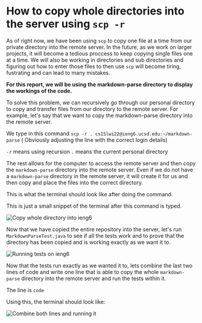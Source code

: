 # How to copy whole directories into the server using ``` scp -r ```


As of right now, we have been using ```scp``` to copy one file at a time from our private directory into the remote server. 
In the future, as we work on larger projects, it will become a tedious proccess to keep copying single files one at a time. We will also be working in directories
and sub directories and figuring out how to enter those files to then use ```scp``` will become tiring, fustrating and can lead to many mistakes. 

**For this report, we will be using the markdown-parse directory to display the workings of the code.**

To solve this problem, we can recursively go through our personal directory to copy and transfer files from our directory to the remote server. For example, let's
say that we want to copy the markdown-parse directory into the remote server.

We type in this command ```scp -r . cs15lwi22@ieng6.ucsd.edu:~/markdown-parse``` ( Obviously adjusting the line with the correct login details)

```-r``` means using recursion
```.``` means the current personal directory

The rest allows for the computer to access the remote server and then copy the ```markdown-parse``` directory into the remote server. Even if we do not have a 
```markdown-parse``` directory in the remote server, it will create it for us and then copy and place the files into the correct directory.

This is what the terminal should look like after doing the command.

This is just a small snippet of the terminal after this command is typed.

![Copy whole directory into ieng6](CopyWhole.png)

Now that we have copied the entire repository into the server, let's run ```MarkdownParseTest.java``` to see if all the tests work and to prove that the directory 
has been copied and is working exactly as we want it to.

![Running tests on ieng6](Tests.png)

Now that the tests run exactly as we wanted it to, lets combine the last two lines of code and write one line that is able to copy the whole  ```markdown-parse``` 
directory into the remote server and run the tests within it.

The line is ``` code ```

Using this, the terminal should look like:

![Combine both lines and running it](Final.png)

